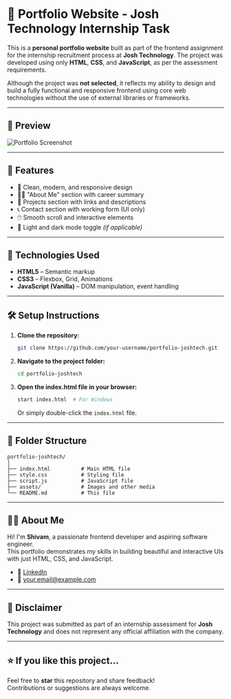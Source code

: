 # 💼 Portfolio Website - Josh Technology Internship Task

This is a **personal portfolio website** built as part of the frontend assignment for the internship recruitment process at **Josh Technology**. The project was developed using only **HTML**, **CSS**, and **JavaScript**, as per the assessment requirements.

Although the project was **not selected**, it reflects my ability to design and build a fully functional and responsive frontend using core web technologies without the use of external libraries or frameworks.

---

## 📸 Preview

![Portfolio Screenshot](./screenshot.png) <!-- Replace this path with your actual screenshot path -->

---

## 🚀 Features

- 🎨 Clean, modern, and responsive design  
- 🧑‍💻 "About Me" section with career summary  
- 📁 Projects section with links and descriptions  
- 📞 Contact section with working form (UI only)  
- 🖱️ Smooth scroll and interactive elements  
- 🌙 Light and dark mode toggle *(if applicable)*  

---

## 🔧 Technologies Used

- **HTML5** – Semantic markup  
- **CSS3** – Flexbox, Grid, Animations  
- **JavaScript (Vanilla)** – DOM manipulation, event handling  

---

## 🛠️ Setup Instructions

1. **Clone the repository:**
   ```bash
   git clone https://github.com/your-username/portfolio-joshtech.git
   ```

2. **Navigate to the project folder:**
   ```bash
   cd portfolio-joshtech
   ```

3. **Open the index.html file in your browser:**
   ```bash
   start index.html  # For Windows
   ```

   Or simply double-click the `index.html` file.

---

## 📂 Folder Structure

```
portfolio-joshtech/
│
├── index.html          # Main HTML file
├── style.css           # Styling file
├── script.js           # JavaScript file
├── assets/             # Images and other media
└── README.md           # This file
```

---

## 🙋‍♂️ About Me

Hi! I'm **Shivam**, a passionate frontend developer and aspiring software engineer.  
This portfolio demonstrates my skills in building beautiful and interactive UIs with just HTML, CSS, and JavaScript.

- 🔗 [LinkedIn](https://www.linkedin.com/in/your-link)
- 📧 your.email@example.com

---

## 📢 Disclaimer

This project was submitted as part of an internship assessment for **Josh Technology** and does not represent any official affiliation with the company.

---

## ⭐️ If you like this project...

Feel free to **star** this repository and share feedback!  
Contributions or suggestions are always welcome.
